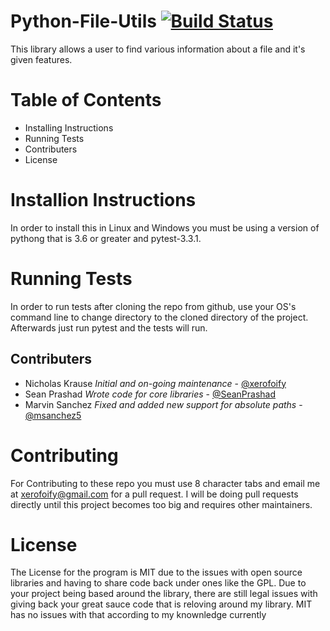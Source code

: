 # Python-File-Utils [![Build Status](https://travis-ci.org/xerofoify/Python-File-Utils.svg?branch=master)](https://travis-ci.org/xerofoify/Python-File-Utils) 

This library allows a user to find various information about a file and it's given features.

# Table of Contents
* Installing Instructions
* Running Tests
* Contributers
* License


# Installion Instructions
In order to install this in Linux and Windows you must be using a version of pythong that is 3.6 or greater and pytest-3.3.1.

# Running Tests
In order to run tests after cloning the repo from github, use your OS's command line to change directory to the cloned directory of the project. Afterwards just run pytest and the tests will run.
## Contributers
* Nicholas Krause *Initial and on-going maintenance* - [@xerofoify](https://github.com/xerofoify)
* Sean Prashad *Wrote code for core libraries* - [@SeanPrashad](https://github.com/SeanPrashad)
* Marvin Sanchez *Fixed and added new support for absolute paths* - [@msanchez5](https://github.com/msanchez5)
# Contributing
For Contributing to these repo you must use 8 character tabs and email me at xerofoify@gmail.com for a pull request.
I will be doing pull requests directly until this project becomes too big and requires other maintainers.
# License
The License for the program is MIT due to the issues with open source libraries and having to share 
code back under ones like the GPL. Due to your project being based around the library, there are 
still legal issues with giving back your great sauce code that is reloving around my library. MIT
has no issues with that according to my knownledge currently
